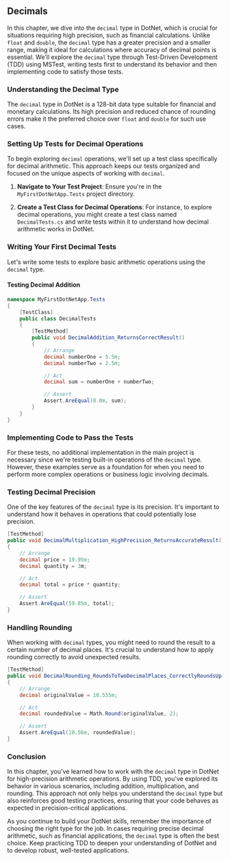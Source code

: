 ## Decimals

In this chapter, we dive into the `decimal` type in DotNet, which is crucial for situations requiring high precision, such as financial calculations. Unlike `float` and `double`, the `decimal` type has a greater precision and a smaller range, making it ideal for calculations where accuracy of decimal points is essential. We'll explore the `decimal` type through Test-Driven Development (TDD) using MSTest, writing tests first to understand its behavior and then implementing code to satisfy those tests.

### Understanding the Decimal Type

The `decimal` type in DotNet is a 128-bit data type suitable for financial and monetary calculations. Its high precision and reduced chance of rounding errors make it the preferred choice over `float` and `double` for such use cases.

### Setting Up Tests for Decimal Operations

To begin exploring `decimal` operations, we'll set up a test class specifically for decimal arithmetic. This approach keeps our tests organized and focused on the unique aspects of working with `decimal`.

1. **Navigate to Your Test Project**: Ensure you're in the `MyFirstDotNetApp.Tests` project directory.

2. **Create a Test Class for Decimal Operations**: For instance, to explore decimal operations, you might create a test class named `DecimalTests.cs` and write tests within it to understand how decimal arithmetic works in DotNet.

### Writing Your First Decimal Tests

Let's write some tests to explore basic arithmetic operations using the `decimal` type.

#### Testing Decimal Addition

```csharp
namespace MyFirstDotNetApp.Tests
{
    [TestClass]
    public class DecimalTests
    {
        [TestMethod]
        public void DecimalAddition_ReturnsCorrectResult()
        {
            // Arrange
            decimal numberOne = 5.5m;
            decimal numberTwo = 2.5m;

            // Act
            decimal sum = numberOne + numberTwo;

            // Assert
            Assert.AreEqual(8.0m, sum);
        }
    }
}
```

### Implementing Code to Pass the Tests

For these tests, no additional implementation in the main project is necessary since we're testing built-in operations of the `decimal` type. However, these examples serve as a foundation for when you need to perform more complex operations or business logic involving decimals.

### Testing Decimal Precision

One of the key features of the `decimal` type is its precision. It's important to understand how it behaves in operations that could potentially lose precision.

```csharp
[TestMethod]
public void DecimalMultiplication_HighPrecision_ReturnsAccurateResult()
{
    // Arrange
    decimal price = 19.95m;
    decimal quantity = 3m;

    // Act
    decimal total = price * quantity;

    // Assert
    Assert.AreEqual(59.85m, total);
}
```

### Handling Rounding

When working with `decimal` types, you might need to round the result to a certain number of decimal places. It's crucial to understand how to apply rounding correctly to avoid unexpected results.

```csharp
[TestMethod]
public void DecimalRounding_RoundsToTwoDecimalPlaces_CorrectlyRoundsUp()
{
    // Arrange
    decimal originalValue = 10.555m;

    // Act
    decimal roundedValue = Math.Round(originalValue, 2);

    // Assert
    Assert.AreEqual(10.56m, roundedValue);
}
```

### Conclusion

In this chapter, you've learned how to work with the `decimal` type in DotNet for high-precision arithmetic operations. By using TDD, you've explored its behavior in various scenarios, including addition, multiplication, and rounding. This approach not only helps you understand the `decimal` type but also reinforces good testing practices, ensuring that your code behaves as expected in precision-critical applications.

As you continue to build your DotNet skills, remember the importance of choosing the right type for the job. In cases requiring precise decimal arithmetic, such as financial applications, the `decimal` type is often the best choice. Keep practicing TDD to deepen your understanding of DotNet and to develop robust, well-tested applications.
